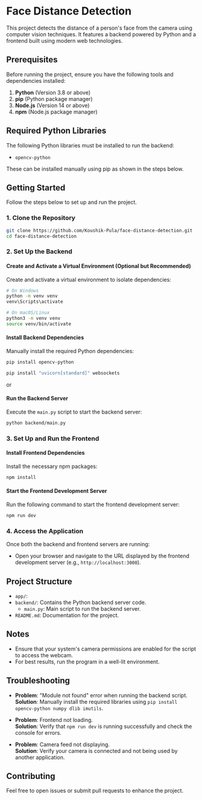 # Face Distance Detection

This project detects the distance of a person's face from the camera using computer vision techniques. It features a backend powered by Python and a frontend built using modern web technologies.

## Prerequisites

Before running the project, ensure you have the following tools and dependencies installed:

1. **Python** (Version 3.8 or above)
2. **pip** (Python package manager)
3. **Node.js** (Version 14 or above)
4. **npm** (Node.js package manager)

## Required Python Libraries

The following Python libraries must be installed to run the backend:

- `opencv-python`


These can be installed manually using pip as shown in the steps below.

## Getting Started

Follow the steps below to set up and run the project.

### 1. Clone the Repository

```bash
git clone https://github.com/Koushik-Pula/face-distance-detection.git
cd face-distance-detection
```

### 2. Set Up the Backend

#### Create and Activate a Virtual Environment (Optional but Recommended)

Create and activate a virtual environment to isolate dependencies:

```bash
# On Windows
python -m venv venv
venv\Scripts\activate

# On macOS/Linux
python3 -m venv venv
source venv/bin/activate
```

#### Install Backend Dependencies

Manually install the required Python dependencies:

```bash
pip install opencv-python 
```
```bash
pip install "uvicorn[standard]" websockets
```
or 


#### Run the Backend Server

Execute the `main.py` script to start the backend server:

```bash
python backend/main.py
```

### 3. Set Up and Run the Frontend

#### Install Frontend Dependencies

Install the necessary npm packages:

```bash
npm install
```

#### Start the Frontend Development Server

Run the following command to start the frontend development server:

```bash
npm run dev
```

### 4. Access the Application

Once both the backend and frontend servers are running:

- Open your browser and navigate to the URL displayed by the frontend development server (e.g., `http://localhost:3000`).

## Project Structure

- `app/`:
- `backend/`: Contains the Python backend server code.
   - `main.py`: Main script to run the backend server.
- `README.md`: Documentation for the project.

## Notes

- Ensure that your system's camera permissions are enabled for the script to access the webcam.
- For best results, run the program in a well-lit environment.

## Troubleshooting

- **Problem**: "Module not found" error when running the backend script.\
  **Solution**: Manually install the required libraries using `pip install opencv-python numpy dlib imutils`.

- **Problem**: Frontend not loading.\
  **Solution**: Verify that `npm run dev` is running successfully and check the console for errors.

- **Problem**: Camera feed not displaying.\
  **Solution**: Verify your camera is connected and not being used by another application.

## Contributing

Feel free to open issues or submit pull requests to enhance the project.




